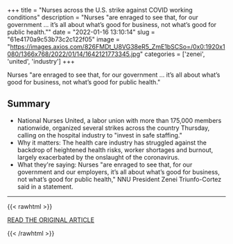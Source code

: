 +++
title = "Nurses across the U.S. strike against COVID working conditions"
description = "Nurses \"are enraged to see that, for our government ... it’s all about what’s good for business, not what’s good for public health.\""
date = "2022-01-16 13:10:14"
slug = "61e4170a9c53b73c2c122f05"
image = "https://images.axios.com/826FMDt_U8VG38eR5_ZmE1bSCSo=/0x0:1920x1080/1366x768/2022/01/14/1642121773345.jpg"
categories = ['zenei', 'united', 'industry']
+++

Nurses \"are enraged to see that, for our government ... it’s all about what’s good for business, not what’s good for public health.\"

## Summary

- National Nurses United, a labor union with more than 175,000 members nationwide, organized several strikes across the country Thursday, calling on the hospital industry to "invest in safe staffing."
- Why it matters: The health care industry has struggled against the backdrop of heightened health risks, worker shortages and burnout, largely exacerbated by the onslaught of the coronavirus.
- What they're saying: Nurses "are enraged to see that, for our government and our employers, it’s all about what’s good for business, not what’s good for public health," NNU President Zenei Triunfo-Cortez said in a statement.

---

{{< rawhtml >}}
  <p class="article-category">
    <a target="_blank" href="https://www.axios.com/nurses-united-states-protesting-coronavirus-4f55d01c-94eb-457e-869e-850e84d5d011.html?utm_source=facebook&amp;utm_medium=news_tab">READ THE ORIGINAL ARTICLE</a>
  </p>
{{< /rawhtml >}}
